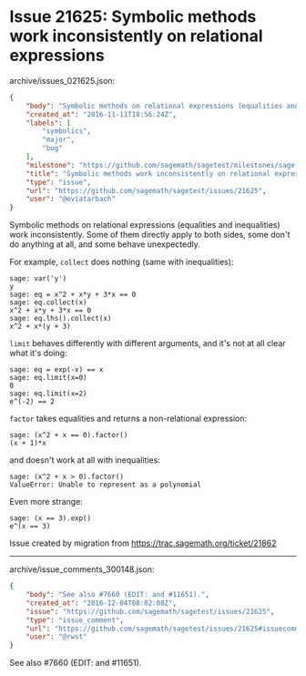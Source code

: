 # Issue 21625: Symbolic methods work inconsistently on relational expressions

archive/issues_021625.json:
```json
{
    "body": "Symbolic methods on relational expressions (equalities and inequalities) work inconsistently. Some of them directly apply to both sides, some don't do anything at all, and some behave unexpectedly.\n\nFor example, `collect` does nothing (same with inequalities):\n\n```\nsage: var('y')\ny\nsage: eq = x^2 + x*y + 3*x == 0\nsage: eq.collect(x)\nx^2 + x*y + 3*x == 0\nsage: eq.lhs().collect(x)\nx^2 + x*(y + 3)\n```\n\n\n`limit` behaves differently with different arguments, and it's not at all clear what it's doing:\n\n```\nsage: eq = exp(-x) == x\nsage: eq.limit(x=0)\n0\nsage: eq.limit(x=2)\ne^(-2) == 2\n```\n\n\n`factor` takes equalities and returns a non-relational expression:\n\n```\nsage: (x^2 + x == 0).factor()\n(x + 1)*x\n```\n\nand doesn't work at all with inequalities:\n\n```\nsage: (x^2 + x > 0).factor()\nValueError: Unable to represent as a polynomial\n```\n\n\nEven more strange:\n\n```\nsage: (x == 3).exp()\ne^(x == 3)\n```\n\n\nIssue created by migration from https://trac.sagemath.org/ticket/21862\n\n",
    "created_at": "2016-11-11T18:56:24Z",
    "labels": [
        "symbolics",
        "major",
        "bug"
    ],
    "milestone": "https://github.com/sagemath/sagetest/milestones/sage-7.5",
    "title": "Symbolic methods work inconsistently on relational expressions",
    "type": "issue",
    "url": "https://github.com/sagemath/sagetest/issues/21625",
    "user": "@eviatarbach"
}
```
Symbolic methods on relational expressions (equalities and inequalities) work inconsistently. Some of them directly apply to both sides, some don't do anything at all, and some behave unexpectedly.

For example, `collect` does nothing (same with inequalities):

```
sage: var('y')
y
sage: eq = x^2 + x*y + 3*x == 0
sage: eq.collect(x)
x^2 + x*y + 3*x == 0
sage: eq.lhs().collect(x)
x^2 + x*(y + 3)
```


`limit` behaves differently with different arguments, and it's not at all clear what it's doing:

```
sage: eq = exp(-x) == x
sage: eq.limit(x=0)
0
sage: eq.limit(x=2)
e^(-2) == 2
```


`factor` takes equalities and returns a non-relational expression:

```
sage: (x^2 + x == 0).factor()
(x + 1)*x
```

and doesn't work at all with inequalities:

```
sage: (x^2 + x > 0).factor()
ValueError: Unable to represent as a polynomial
```


Even more strange:

```
sage: (x == 3).exp()
e^(x == 3)
```


Issue created by migration from https://trac.sagemath.org/ticket/21862





---

archive/issue_comments_300148.json:
```json
{
    "body": "See also #7660 (EDIT: and #11651).",
    "created_at": "2016-12-04T08:02:08Z",
    "issue": "https://github.com/sagemath/sagetest/issues/21625",
    "type": "issue_comment",
    "url": "https://github.com/sagemath/sagetest/issues/21625#issuecomment-300148",
    "user": "@rwst"
}
```

See also #7660 (EDIT: and #11651).
